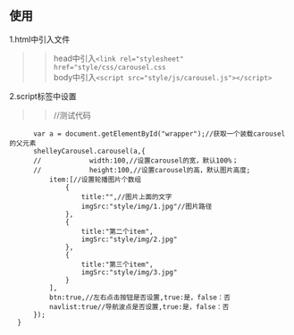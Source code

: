 ## 使用
1.html中引入文件
>>head中引入```<link rel="stylesheet" href="style/css/carousel.css```<br>
>>body中引入```<script src="style/js/carousel.js"></script>```<br>

2.script标签中设置
>>//测试代码
```window.onload=function(){
      var a = document.getElementById("wrapper");//获取一个装载carousel的父元素
      shelleyCarousel.carousel(a,{
      //            width:100,//设置carousel的宽，默认100%；
      //            height:100,//设置carousel的高，默认图片高度; 
          item:[//设置轮播图片个数组
              {
                  title:"",//图片上面的文字
                  imgSrc:"style/img/1.jpg"//图片路径
              },
              {
                  title:"第二个item",
                  imgSrc:"style/img/2.jpg"
              },
              {
                  title:"第三个item",
                  imgSrc:"style/img/3.jpg"
              }
          ],
          btn:true,//左右点击按钮是否设置,true:是，false：否
          navlist:true//导航波点是否设置,true:是，false：否
      });
  }
